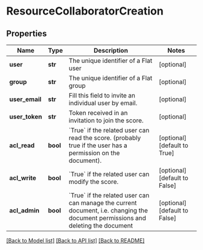 # ResourceCollaboratorCreation

## Properties
Name | Type | Description | Notes
------------ | ------------- | ------------- | -------------
**user** | **str** | The unique identifier of a Flat user | [optional] 
**group** | **str** | The unique identifier of a Flat group | [optional] 
**user_email** | **str** | Fill this field to invite an individual user by email.  | [optional] 
**user_token** | **str** | Token received in an invitation to join the score.  | [optional] 
**acl_read** | **bool** | &#x60;True&#x60; if the related user can read the score. (probably true if the user has a permission on the document).  | [optional] [default to True]
**acl_write** | **bool** | &#x60;True&#x60; if the related user can modify the score.  | [optional] [default to False]
**acl_admin** | **bool** | &#x60;True&#x60; if the related user can can manage the current document, i.e. changing the document permissions and deleting the document  | [optional] [default to False]

[[Back to Model list]](../README.md#documentation-for-models) [[Back to API list]](../README.md#documentation-for-api-endpoints) [[Back to README]](../README.md)


